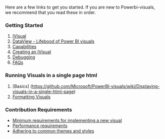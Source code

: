 Here are a few links to get you started. If you are new to Powerbi-visuals, we recommend that you read these in order.

### Getting Started
1. [IVisual](https://github.com/Microsoft/PowerBI-visuals/wiki/IVisual-Introduction)
2. [DataView - Lifebood of Power BI visuals](https://github.com/Microsoft/PowerBI-visuals/wiki/DataView-Introduction)
3. [Capabilities](https://github.com/Microsoft/PowerBI-visuals/wiki/Capabilities)
4. [Creating an IVisual](https://github.com/Microsoft/PowerBI-visuals/wiki/Hello-IVisual)
5. [Debugging](https://github.com/Microsoft/PowerBI-visuals/wiki/Debugging)
6. [FAQs](https://github.com/Microsoft/PowerBI-visuals/wiki/FAQs)

### Running Visuals in a single page html
1. [Basics] (https://github.com/Microsoft/PowerBI-visuals/wiki/Displaying-visuals-in-a-single-html-page)
2. [Formatting Visuals](https://github.com/Microsoft/PowerBI-visuals/wiki/Formatting-Column-Chart)

### Contribution Requirements
* [Minimum requirements for implementing a new visual](https://github.com/Microsoft/PowerBI-visuals/wiki/Minimum-requirements-for-implementing-a-new-visual)
* [Performance requirements](https://github.com/Microsoft/PowerBI-visuals/wiki/Performance-requirements)
* [Adhering to common themes and styles](https://github.com/Microsoft/PowerBI-visuals/wiki/Adhering-to-common-themes-and-styles)
